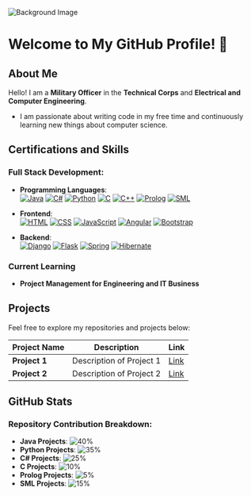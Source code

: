 ![Background Image]("[C:/Users/pirat/Downloads/back.png](https://github.com/nikouliciousp/nikouliciousp/blob/main/back.png)")

# Welcome to My GitHub Profile! 👋

## About Me

Hello! I am a **Military Officer** in the **Technical Corps** and **Electrical and Computer Engineering**.

- I am passionate about writing code in my free time and continuously learning new things about computer science.

## Certifications and Skills

### Full Stack Development:

- **Programming Languages**:  
  [![Java](https://img.shields.io/badge/Java-F80000?logo=java&logoColor=white)](https://docs.oracle.com/javase/tutorial/) [![C#](https://img.shields.io/badge/C%23-239120?logo=csharp&logoColor=white)](https://learn.microsoft.com/en-us/dotnet/csharp/) [![Python](https://img.shields.io/badge/Python-3776AB?logo=python&logoColor=white)](https://docs.python.org/3/tutorial/) [![C](https://img.shields.io/badge/C-A8B9CC?logo=c&logoColor=white)](https://devdocs.io/c/) [![C++](https://img.shields.io/badge/C++-00599C?logo=cplusplus&logoColor=white)](https://cplusplus.com/doc/tutorial/) [![Prolog](https://img.shields.io/badge/Prolog-B73A3A?logo=swi-prolog&logoColor=white)](https://www.swi-prolog.org/pldoc/doc_for?object=manual) [![SML](https://img.shields.io/badge/SML-8B0000?logo=standard-ml&logoColor=white)](https://www.smlnj.org/doc/)

- **Frontend**:  
  [![HTML](https://img.shields.io/badge/HTML5-E34F26?logo=html5&logoColor=white)](https://developer.mozilla.org/en-US/docs/Web/HTML) [![CSS](https://img.shields.io/badge/CSS3-1572B6?logo=css3&logoColor=white)](https://developer.mozilla.org/en-US/docs/Web/CSS) [![JavaScript](https://img.shields.io/badge/JavaScript-F7DF1E?logo=javascript&logoColor=black)](https://developer.mozilla.org/en-US/docs/Web/JavaScript) [![Angular](https://img.shields.io/badge/Angular-DD0031?logo=angular&logoColor=white)](https://angular.io/tutorial) [![Bootstrap](https://img.shields.io/badge/Bootstrap-7952B3?logo=bootstrap&logoColor=white)](https://getbootstrap.com/docs/5.3/getting-started/introduction/)

- **Backend**:  
  [![Django](https://img.shields.io/badge/Django-092E20?logo=django&logoColor=white)](https://docs.djangoproject.com/en/4.2/intro/) [![Flask](https://img.shields.io/badge/Flask-000000?logo=flask&logoColor=white)](https://flask.palletsprojects.com/en/2.3.x/tutorial/) [![Spring](https://img.shields.io/badge/Spring-6DB33F?logo=spring&logoColor=white)](https://spring.io/guides) [![Hibernate](https://img.shields.io/badge/Hibernate-59666C?logo=hibernate&logoColor=white)](https://hibernate.org/orm/documentation/)

### Current Learning

- **Project Management for Engineering and IT Business**

## Projects

Feel free to explore my repositories and projects below:

| **Project Name** | **Description**          | **Link**  |
|------------------|--------------------------|-----------|
| **Project 1**    | Description of Project 1 | [Link](#) |
| **Project 2**    | Description of Project 2 | [Link](#) |

## GitHub Stats

### Repository Contribution Breakdown:

- **Java Projects**: ![40%](https://progress-bar.dev/40?label=Java%20Projects)
- **Python Projects**: ![35%](https://progress-bar.dev/35?label=Python%20Projects)
- **C# Projects**: ![25%](https://progress-bar.dev/25?label=C%23%20Projects)
- **C Projects**: ![10%](https://progress-bar.dev/10?label=C%20Projects)
- **Prolog Projects**: ![5%](https://progress-bar.dev/5?label=Prolog%20Projects)
- **SML Projects**: ![15%](https://progress-bar.dev/15?label=SML%20Projects)

